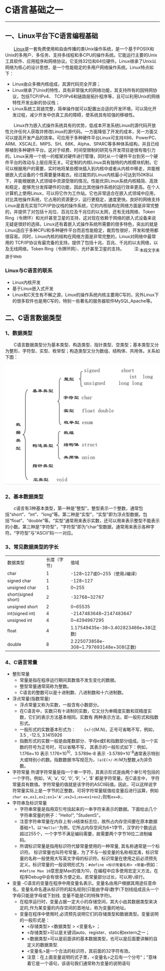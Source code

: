 # C语言基础之一 #
---
## 一、Linux平台下C语言编程基础 ##

&emsp;&emsp;[Linux](https://baike.baidu.com/item/linux/27050?fr=aladdin)是一套免费使用和自由传播的类Unix操作系统，是一个基于POSIX和Unix的多用户、多任务、支持多线程和多CPU的操作系统。它能运行主要的Unix工具软件、应用程序和网络协议。它支持32位和64位硬件。Linux继承了Unix以网络为核心的设计思想，是一个性能稳定的多用户网络操作系统。Linux特点如下：
- Linux由众多微内核组成，其源代码完全开源；
- Linux继承了Unix的特性，具有非常强大的网络功能，其支持所有的因特网协议，包括TCP/IPv4、 TCP/IPv6和链路层拓扑程序等，且可以利用Unix的网络特性开发出新的协议栈；
- Linux系统工具链完整，简单操作就可以配置出合适的开发环境，可以简化开发过程，减少开发中仿真工具的障碍，使系统具有较强的移植性。

&emsp;&emsp;Linux作为嵌入式操作系统具有的优势，低成本开发系统Linux的源代码开放性允许任何人获取并修改Linux的源代码。一方面降低了开发的成本，另一方面又可以提高开发产品的效率。可应用于多种硬件平台Linux可支持X86、PowerPC、ARM、XSCALE、MIPS、SH、68K、Alpha、SPARC等多种体系结构，并且已经移植到多种硬件平台。这对于经费、时间受限制的研究与开发项目是很有吸引力的。Linux采用一个统一的框架对硬件进行管理，同时从一个硬件平台到另一个硬件平台的改动与上层应用无关。可定制的内核Linux具有独特的内核模块机制，它可以根据用户的需要，实时地将某些模块插入到内核中或者从内核中移走，并能根据嵌入式设备的个性需要量体裁衣。经过裁剪的Linux内核最小可达到150KB以下，并能根据嵌入式领域中资源受限的情况。性能优异Linux系统内核精简、高效和稳定，能够充分发挥硬件的功能，因此比其他操作系统的运行效率更高。在个人计算机上使用Linux，可以将它作为工作站。它也非常适合在嵌入式领域中应用，对比其他操作系统，它占用的资源更少，运行更稳定，速度更快。良好的网络支持Linux是首先实现TCP/IP协议栈的操作系统，它的内核结构在网络方面是非常完整的，并提供了对包括十兆位、百兆位及千兆位的以太网，还有无线网络、Token Ring（令牌环）和光纤甚至卫星的支持，这对现在依赖于网络的嵌入式设备来说无疑是很好的选择。Linux还有着嵌入式操作系统所需要的很多特色，突出的就是Linux适应于多种CPU和多种硬件平台而且性能稳定，裁剪性很好，开发和使用都很容易。同时，Linux内核的结构在网络方面是非常完整的，Linux对网络中最常用的 TCP/IP协议有最完备的支持。提供了包括十兆、百兆、千兆的以太网络，以及无线网络，Token Ring（令牌环网）、光纤甚至卫星的支持。
&emsp;&emsp;<font face=黑体>注:</font><sub><font size=2>本段文字来源于Web</font></sub>
### Linux与C语言的联系 ###
- Linux内核开发
- 基于Linux嵌入式开发
- Linux和C天生有不解之源，Linux的操作系统内核主要用C写的，另外Linux下的很多软件也是用C写的，特别一些著名的服务器软件MySQL,Apache等。
## 二、C语言数据类型 ##
### 1、数据类型 ###
&emsp;&emsp;C语言数据类型分为基本类型、构造类型、指针类型、空类型；基本类型又分为整形、字符型、实型、枚举型；构造类型又分为数组、结构体、共用体。关系如下图：

![C语言数据类型](https://github.com/dundunqaq/ong11.github.com/blob/master/photo/C%E8%AF%AD%E8%A8%80%E5%9F%BA%E7%A1%80/C%E8%AF%AD%E8%A8%80DataType.png)
### 2、基本数据类型 ###
&emsp;&emsp;c语言有3种基本类型，第一种是“整型”。整型表示一个整数，通常包括“short”、“int”、“long”等。第二种是“实型”，“实型”即为浮点型数据，包括“float”、“double”等。“实型”通常用来表示实数，还可以用来表示整型不能表示的小数。第三种是“字符型”，“字符型”即为“char”型数据，通常用来表示各种字符。“字符型”与“ASCII”码一一对应。
### 3、常见数据类型的字长 ###
|          |              |                              |
| -------- | ------------ | ---------------------------- |
| 数据类型 | 长度（字节） | 值域                         |
| char     | 1            | -128~127或0~255（使用J编译） |
| signed char | 1 | -128~127 |
| unsigned char | 1 | 0~255 |
| short(signed short) | 2 | -32768~32767 |
| unsigned short | 2 | 0~65535 |
| int(signed int) | 4 | -2147483648~2147483647 |
| unsigned int | 4 | 0~4294967295 |
| float | 4 | 1.17549435e-38~3.402823466e+38(正数) |
| double | 8 | 2.225073858e-308~1.797693148e+308(正数) |
### 4、C语言常量 ###
- 整形常量
    - 常量是指在程序运行期间其数值不发生变化的数据。
    - 整型常量通常简称为整数。
   -  C语言的整数可以是十进制数、八进制数和十六进制数。
- 浮点常量(指数常量)
    - 浮点常量又称为实数，一般含有小数部分。
    - 在C语言中，实数只有十进制的实数，它又分为单精度实数和双精度实数，它们的表示方法基本相同。实数有   两种表示方法，即一般形式和指数形式。
    - 一般形式的实数基本形式为：&emsp;&emsp;(+/-)(M.N)，正号可省略不写，例如， 3.5 , -12.5,         3.1415926
    - 指数形式的实数一般是由尾数部分、字母e或E和指数部分组成。当一个实数的符号为正号时，可以省略不写，  其表示的一般形式如下：例如，1.176e+10 表示 1.176×10<sup>10</sup>、3.5789e-8 表示             -3.5789×10<sup>-8</sup>通常表示特别大或特别小的数。指数数据书写规范为，`(a)E(+/-M)`M为整数,a为非负数。
- 字符常量
    所谓字符常量是指一个单一字符，其表示形式是由两个单引号包括的一个字符。例如，‘A’, ‘a’, ‘Q’, ‘0’, ‘9’, ‘+’, ‘$’ 都是字符常量。在C语言中， 字符常量具有数值。字符常量的值就是该字符的ASCII码值。因此，可以这样说字符常量实际上是一字节的正整数。可将字符常量赋值给变量后进行运算，例如`char ex,ex1,ex2;ex1='A';ex2=1;ex=ex1+ex2;`则有`ex=B;`.
- 字符串及标识常量
    - 字符串常量是指用双引号括起来的一串字符来表示的数据。下面给出几个字符串常量的例子："Hello!", "StudentS"。
    - 注意字符串常量在内存上有`\0`结束标志位，故所占内存空间要在原本数据基础+1，以`"Hello!"`为例，它所占内存空间为6+1字节，汉字的个数远远超过255个，一个字节不满足编码需要，故需要两个字节16位二进制编码。
    - 所谓标识常量是指用标识符代替常量使用的一种常量, 其名称通常是一个标识符。
    标识常量也叫符号常量，为了不与一般变量的名称相混淆，标识常量的名称一般使用大写英文字母的标识符。标识常量在使用之前必须预先定义。标识常量的一般说明形式为：`#define <标识常量名称> <常量>`例如：`#define Max 10`意思是Max的值为10，在编程中应多使用宏定义方法，在程序Debug中会有很多方便之处。若常量部分过长，可以用`\`续行。
- 变量
    -C语言的变量在程序中用变量名表示。变量名由用户根据其用途任意命名，变量名命名遵从标识符的起名规则(只能由字母\数字\下划线组成且头一个字母只能是字母或下划线. 变量不能是C的特殊字符)。
    - 在程序运行时，变量占据一定大小的存储空间，其大小由其数据类型来决定的,作为某变量的内存空间的首地址，称为变量的地址。
    - 变量在程序中使用时,必须预先说明它们的存储类型和数据类型。变量说明的一般形式是：
        - <存储类型> <数据类型 > <变量名> ；
        - <存储类型>可以是关键词auto、register、static和extern之一；
        - <数据类型>可以是前面讲的基本数据类型，也可以是后面要讲解的自定义的数据类型.
        - <变量名>是一个合法的标识符，其前面的32字符有效。 
        - 注意：在上面变量说明的式子里，<变量名>之后有一个分号“；”意味着它是一个语句，该语句我们通常称为变量的说明语句

